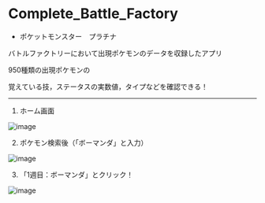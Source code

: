 # Complete_Battle_Factory

- ポケットモンスター　プラチナ

バトルファクトリーにおいて出現ポケモンのデータを収録したアプリ

950種類の出現ポケモンの

覚えている技，ステータスの実数値，タイプなどを確認できる！

***


1. ホーム画面

![image](https://user-images.githubusercontent.com/64314850/122635652-2ed80600-d120-11eb-9557-328bb4d8ca06.png)

2. ポケモン検索後（「ボーマンダ」と入力）

![image](https://user-images.githubusercontent.com/64314850/122635779-ba519700-d120-11eb-8ecc-c500006f93d3.png)

3. 「1週目：ボーマンダ」とクリック！

![image](https://user-images.githubusercontent.com/64314850/122635932-89be2d00-d121-11eb-8b87-de6435fc3364.png)
